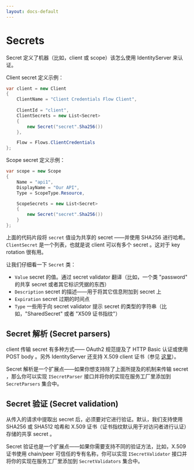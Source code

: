 ```yaml
---
layout: docs-default
---
```


# Secrets

Secret 定义了机器（比如，client 或 scope）该怎么使用 IdentityServer 来认证。

Client secret 定义示例：

```csharp
var client = new Client
{
    ClientName = "Client Credentials Flow Client",
    
    ClientId = "client",
    ClientSecrets = new List<Secret>
    { 
        new Secret("secret".Sha256())
    },

    Flow = Flows.ClientCredentials   
};
```

Scope secret 定义示例：

```csharp
var scope = new Scope
{
    Name = "api1",
    DisplayName = "Our API",
    Type = ScopeType.Resource,

    ScopeSecrets = new List<Secret>
    {
        new Secret("secret".Sha256())
    }
};
```

上面的代码片段将 `secret` 值设为共享的 secret ——并使用 SHA256 进行哈希。`ClientSecret` 是一个列表，也就是说 client 可以有多个 secret 。这对于 key rotation 很有用。

让我们仔细看一下 `Secret` 类：

* `Value` secret 的值。通过 secret validator 翻译（比如，一个类 "password" 的共享 secret 或者其它标识凭据的东西）
* `Description` secret 的描述——用于将其它信息附加到 secret 上
* `Expiration` secret 过期的时间点
* `Type` 一些用于向 secret validator 提示 secret 的类型的字符串（比如，"SharedSecret" 或者 "X509 证书指纹"）

## Secret 解析 (Secret parsers)

client 传输 secret 有多种方式—— OAuth2 规范提及了 HTTP Basic 认证或使用 POST body 。另外 IdentityServer 还支持 X.509 client 证书（参见 [这里](../advanced/clientCerts.html)）。

Secret 解析是一个扩展点——如果你想支持除了上面所提及的机制来传输 secret ，那么你可以实现 `ISecretParser` 接口并将你的实现在服务工厂里添加到 `SecretParsers` 集合中。

## Secret 验证 (Secret validation)

从传入的请求中提取出 secret 后，必须要对它进行验证。默认，我们支持使用 SHA256 或 SHA512 哈希和 X.509 证书（证书指纹默认用于对访问者进行认证）存储的共享 secret 。

Secret 验证也是一个扩展点——如果你需要支持不同的验证方法，比如，X.509 证书使用 chain/peer 可信任的专有名称，你可以实现 `ISecretValidator` 接口并将你的实现在服务工厂里添加到 `SecretValidators` 集合中。

